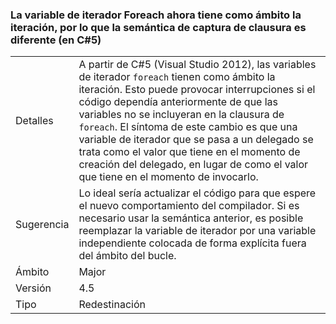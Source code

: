 ### <a name="foreach-iterator-variable-is-now-scoped-within-the-iteration-so-closure-capturing-semantics-are-different-in-c5"></a>La variable de iterador Foreach ahora tiene como ámbito la iteración, por lo que la semántica de captura de clausura es diferente (en C#5)

|   |   |
|---|---|
|Detalles|A partir de C#5 (Visual Studio 2012), las variables de iterador <code>foreach</code> tienen como ámbito la iteración. Esto puede provocar interrupciones si el código dependía anteriormente de que las variables no se incluyeran en la clausura de <code>foreach</code>. El síntoma de este cambio es que una variable de iterador que se pasa a un delegado se trata como el valor que tiene en el momento de creación del delegado, en lugar de como el valor que tiene en el momento de invocarlo.|
|Sugerencia|Lo ideal sería actualizar el código para que espere el nuevo comportamiento del compilador. Si es necesario usar la semántica anterior, es posible reemplazar la variable de iterador por una variable independiente colocada de forma explícita fuera del ámbito del bucle.|
|Ámbito|Major|
|Versión|4.5|
|Tipo|Redestinación|

